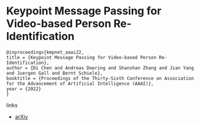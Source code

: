 # Keypoint Message Passing for Video-based Person Re-Identification

```
@inproceedings{kmpnet_aaai22,
title = {Keypoint Message Passing for Video-based Person Re-Identification},
author = {Di Chen and Andreas Doering and Shanshan Zhang and Jian Yang and Juergen Gall and Bernt Schiele},
booktitle = {Proceedings of the Thirty-Sixth Conference on Association for the Advancement of Artificial Intelligence (AAAI)},
year = {2022}
}
```

links
- [arXiv](https://arxiv.org/abs/2111.08279)
